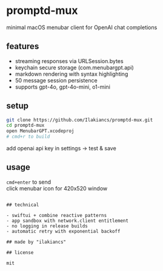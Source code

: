 # promptd-mux

minimal macOS menubar client for OpenAI chat completions

## features

- streaming responses via URLSession.bytes
- keychain secure storage (com.menubargpt.api)
- markdown rendering with syntax highlighting  
- 50 message session persistence
- supports gpt-4o, gpt-4o-mini, o1-mini

## setup

```bash
git clone https://github.com/Ilakiancs/promptd-mux.git
cd promptd-mux
open MenubarGPT.xcodeproj
# cmd+r to build
```

add openai api key in settings → test & save

## usage

`cmd+enter` to send  
click menubar icon for 420x520 window

```

## technical

- swiftui + combine reactive patterns
- app sandbox with network.client entitlement
- no logging in release builds
- automatic retry with exponential backoff

## made by "ilakiancs" 

## license

mit
